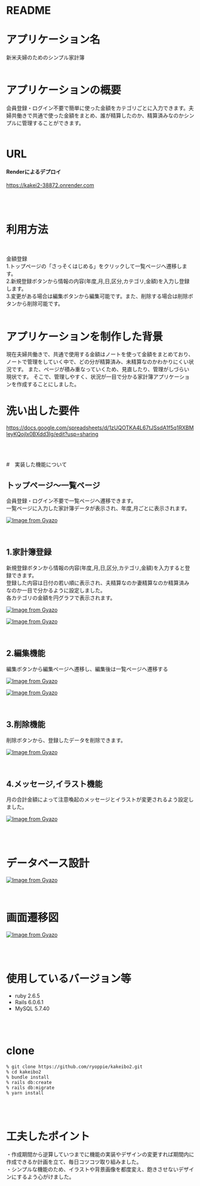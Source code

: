 # README

# アプリケーション名

新米夫婦のためのシンプル家計簿
<br>
<br>

# アプリケーションの概要

会員登録・ログイン不要で簡単に使った金額をカテゴリごとに入力できます。夫婦共働きで共通で使った金額をまとめ、誰が精算したのか、精算済みなのかシンプルに管理することができます。
<br>
<br>

# URL 
#### Renderによるデプロイ
https://kakei2-38872.onrender.com

<br>
<br>

# 利用方法
<br>

金額登録
<br>
1.トップページの「さっそくはじめる」をクリックして一覧ページへ遷移します。
<br>
2.新規登録ボタンから情報の内容(年度,月,日,区分,カテゴリ,金額)を入力し登録します。
<br>
3.変更がある場合は編集ボタンから編集可能です。また、削除する場合は削除ボタンから削除可能です。
<br>
<br>

# アプリケーションを制作した背景

現在夫婦共働きで、共通で使用する金額はノートを使って金額をまとめており、
ノートで管理をしていく中で、どの分が精算済み、未精算なのかわかりにくい状況です。
また、ページが積み重なっていくため、見直したり、管理がしづらい現状です。
そこで、管理しやすく、状況が一目で分かる家計簿アプリケーションを作成することにしました。
<br>

# 洗い出した要件
https://docs.google.com/spreadsheets/d/1zUQOTKA4L67tJSsdA1f5q1RXBMleyKQojlx0BXdd3Ig/edit?usp=sharing

<br>
<br>

#　実装した機能について

## トップページ〜一覧ページ
会員登録・ログイン不要で一覧ページへ遷移できます。
<br>
一覧ページに入力した家計簿データが表示され、年度,月ごとに表示されます。

[![Image from Gyazo](https://i.gyazo.com/90e631353c1a21833cc0633982149955.gif)](https://gyazo.com/90e631353c1a21833cc0633982149955)

<br>

## 1.家計簿登録
新規登録ボタンから情報の内容(年度,月,日,区分,カテゴリ,金額)を入力すると登録できます。
<br>
登録した内容は日付の若い順に表示され、夫精算なのか妻精算なのか精算済みなのか一目で分かるように設定しました。
<br>
各カテゴリの金額を円グラフで表示されます。

[![Image from Gyazo](https://i.gyazo.com/af9be16ae76fd206eef1d0823db2744d.gif)](https://gyazo.com/af9be16ae76fd206eef1d0823db2744d)

[![Image from Gyazo](https://i.gyazo.com/a3b6328e887a914f9a7cab463be7b39c.gif)](https://gyazo.com/a3b6328e887a914f9a7cab463be7b39c)

<br>

## 2.編集機能
編集ボタンから編集ページへ遷移し、編集後は一覧ページへ遷移する

[![Image from Gyazo](https://i.gyazo.com/12c2283ff009ce3f299aca7cd6588b72.gif)](https://gyazo.com/12c2283ff009ce3f299aca7cd6588b72)

[![Image from Gyazo](https://i.gyazo.com/7e5aa0e7fe92f1cbf43c451e5e3cc508.gif)](https://gyazo.com/7e5aa0e7fe92f1cbf43c451e5e3cc508)

<br>

## 3.削除機能
削除ボタンから、登録したデータを削除できます。

[![Image from Gyazo](https://i.gyazo.com/4c2060b50ad4f55e6207c6c794ec7f5d.gif)](https://gyazo.com/4c2060b50ad4f55e6207c6c794ec7f5d)

<br>

## 4.メッセージ,イラスト機能
月の合計金額によって注意喚起のメッセージとイラストが変更されるよう設定しました。

[![Image from Gyazo](https://i.gyazo.com/6e8e0144b7ca3671c31deede95fc4e98.jpg)](https://gyazo.com/6e8e0144b7ca3671c31deede95fc4e98)


<br>
<br>

# データベース設計
[![Image from Gyazo](https://i.gyazo.com/4a80357abc2db4c3ff673abf9f5d01a4.png)](https://gyazo.com/4a80357abc2db4c3ff673abf9f5d01a4)

<br>

# 画面遷移図
[![Image from Gyazo](https://i.gyazo.com/95fb6528e1af6f6cadc8e64bbae46f4c.png)](https://gyazo.com/95fb6528e1af6f6cadc8e64bbae46f4c)

<br>
<br>

# 使用しているバージョン等

- ruby 2.6.5
- Rails 6.0.6.1
- MySQL 5.7.40 

<br>
<br>

# clone

```
% git clone https://github.com/ryoppie/kakeibo2.git
% cd kakeibo2
% bundle install
% rails db:create
% rails db:migrate
% yarn install
```

<br>
<br>

# 工夫したポイント
・作成期間から逆算していつまでに機能の実装やデザインの変更すれば期間内に作成できるか計画を立て、毎日コツコツ取り組みました。
<br>
・シンプルな機能のため、イラストや背景画像を都度変え、飽きさせないデザインにするよう心がけました。


